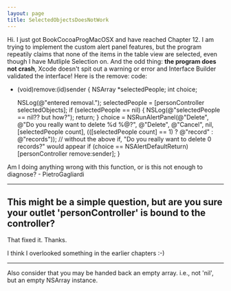 ```yaml
---
layout: page
title: SelectedObjectsDoesNotWork
---
```


Hi. I just got BookCocoaProgMacOSX and have reached Chapter 12. I am trying to implement the custom alert panel features, but the program repeatily claims that none of the items in the table view are selected, even though I have Mutliple Selection on. And the odd thing: **the program does not crash**, Xcode doesn't spit out a warning or error and Interface Builder validated the interface! Here is the remove: code:

    
- (void)remove:(id)sender
{
	NSArray *selectedPeople;
	int choice;
	
	NSLog(@"entered removal.");
	selectedPeople = [personController selectedObjects];
	if (selectedPeople == nil) {
		NSLog(@"selectedPeople == nil?? but how?");
		return;
	}
	choice = NSRunAlertPanel(@"Delete", @"Do you really want to delete %d %@?", @"Delete", @"Cancel", nil,
	                         [selectedPeople count], (([selectedPeople count] == 1) ? @"record" : @"records"));
	// without the above if, "Do you really want to delete 0 records?" would appear
	if (choice == NSAlertDefaultReturn)
		[personController remove:sender];
}


Am I doing anything wrong with this function, or is this not enough to diagnose? - PietroGagliardi

----
This might be a simple question, but are you sure your outlet 'personController' is bound to the controller?
----
That fixed it. Thanks.

I think I overlooked something in the earlier chapters :-)

----

Also consider that you may be handed back an empty array. i.e., not 'nil', but an empty NSArray instance.

